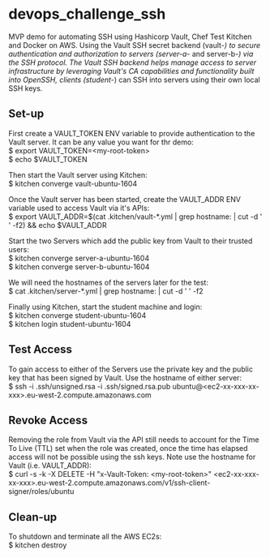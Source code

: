 # devops_challenge_ssh
MVP demo for automating SSH using Hashicorp Vault, Chef Test Kitchen and Docker on AWS. Using the Vault SSH secret backend (vault-*) to secure authentication and authorization to servers (server-a-* and server-b-*) via the SSH protocol. The Vault SSH backend helps manage access to server infrastructure by leveraging Vault's CA capabilities and functionality built into OpenSSH, clients (student-*) can SSH into servers using their own local SSH keys.

## Set-up
First create a VAULT_TOKEN ENV variable to provide authentication to the Vault server. It can be any value you want for thr demo:<br />
$ export VAULT_TOKEN=&lt;my-root-token&gt;<br />
$ echo $VAULT_TOKEN<br />

Then start the Vault server using Kitchen:<br />
$ kitchen converge vault-ubuntu-1604<br />

Once the Vault server has been started, create the VAULT_ADDR ENV variable used to access Vault via it's APIs:<br />
$ export VAULT_ADDR=$(cat .kitchen/vault-*.yml | grep hostname: | cut -d ' ' -f2) && echo $VAULT_ADDR<br />

Start the two Servers which add the public key from Vault to their trusted users:<br />
$ kitchen converge server-a-ubuntu-1604<br />
$ kitchen converge server-b-ubuntu-1604<br />

We will need the hostnames of the servers later for the test:<br />
$ cat .kitchen/server-*.yml | grep hostname: | cut -d ' ' -f2<br />

Finally using Kitchen, start the student machine and login:<br />
$ kitchen converge student-ubuntu-1604<br />
$ kitchen login student-ubuntu-1604<br />

## Test Access
To gain access to either of the Servers use the private key and the public key that has been signed by Vault. Use the hostname of either server:<br />
$ ssh -i .ssh/unsigned.rsa -i .ssh/signed.rsa.pub ubuntu@&lt;ec2-xx-xxx-xx-xxx&gt;.eu-west-2.compute.amazonaws.com<br />

## Revoke Access
Removing the role from Vault via the API still needs to account for the Time To Live (TTL) set when the role was created, once the time has elapsed access will not be possible using the ssh keys. Note use the hostname for Vault (i.e. VAULT_ADDR):<br />
$ curl -s -k -X DELETE -H "x-Vault-Token: &lt;my-root-token&gt;" &lt;ec2-xx-xxx-xx-xxx&gt;.eu-west-2.compute.amazonaws.com/v1/ssh-client-signer/roles/ubuntu<br />

## Clean-up
To shutdown and terminate all the AWS EC2s:<br />
$ kitchen destroy<br />

